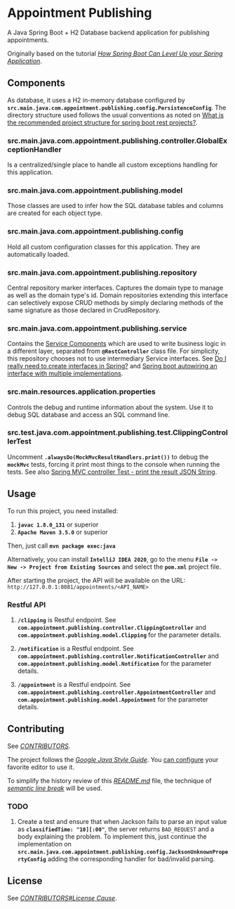# Appointment Publishing

A Java Spring Boot + H2 Database backend application for publishing appointments.

Originally based on the tutorial [*How Spring Boot Can Level Up your Spring Application*](https://stackify.com/spring-boot-level-up/).


## Components

As database,
it uses a H2 in-memory database configured by **`src.main.java.com.appointment.publishing.config.PersistenceConfig`**.
The directory structure used follows the usual conventions as noted on
[What is the recommended project structure for spring boot rest projects?](https://stackoverflow.com/questions/40902280/).


### src.main.java.com.appointment.publishing.controller.GlobalExceptionHandler

Is a centralized/single place to handle all custom exceptions handling for this application.


### src.main.java.com.appointment.publishing.model

Those classes are used to infer how the SQL database tables and columns are created
for each object type.


### src.main.java.com.appointment.publishing.config

Hold all custom configuration classes for this application.
They are automatically loaded.


### src.main.java.com.appointment.publishing.repository

Central repository marker interfaces.
Captures the domain type to manage as well as the domain type's id.
Domain repositories extending this interface can selectively expose
CRUD methods by simply declaring methods of the same signature as those declared in CrudRepository.


### src.main.java.com.appointment.publishing.service

Contains the
[Service Components](https://stackoverflow.com/questions/58234187/what-is-the-use-of-service-layer-in-spring-boot-applications)
which are used to write business logic in a different layer,
separated from **`@RestController`** class file.
For simplicity,
this repository chooses not to use intermediary Service interfaces.
See
[Do I really need to create interfaces in Spring?](https://stackoverflow.com/questions/55087578/) and
[Spring boot autowiring an interface with multiple implementations](https://stackoverflow.com/questions/51766013/).


### src.main.resources.application.properties

Controls the debug and runtime information about the system.
Use it to debug SQL database and access an SQL command line.


### src.test.java.com.appointment.publishing.test.ClippingControllerTest

Uncomment **`.alwaysDo(MockMvcResultHandlers.print())`** to debug the **`mockMvc`** tests,
forcing it print most things to the console when running the tests.
See also [Spring MVC controller Test - print the result JSON String](https://stackoverflow.com/questions/21495296/).


## Usage

To run this project, you need installed:
1. **`javac 1.8.0_131`** or superior
1. **`Apache Maven 3.5.0`** or superior

Then, just call **`mvn package exec:java`**

Alternatively, you can install **`IntelliJ IDEA 2020`**,
go to the menu **`File -> New -> Project from Existing Sources`** and select the **`pom.xml`** project file.

After starting the project, the API will be available on the URL: `http://127.0.0.1:8081/appointments/<API_NAME>`


### Restful API

1. **`/clipping`** is Restful endpoint. See **`com.appointment.publishing.controller.ClippingController`** and **`com.appointment.publishing.model.Clipping`** for the parameter details.

1. **`/notification`** is a Restful endpoint. See **`com.appointment.publishing.controller.NotificationController`** and **`com.appointment.publishing.model.Notification`** for the parameter details.

1. **`/appointment`** is a Restful endpoint. See **`com.appointment.publishing.controller.AppointmentController`** and **`com.appointment.publishing.model.Appointment`** for the parameter details.


## Contributing

See [*CONTRIBUTORS*](CONTRIBUTORS).

The project follows the [*Google Java Style Guide*](https://google.github.io/styleguide/javaguide.html).
You [can configure](https://github.com/google/google-java-format) your favorite editor to use it.

To simplify the history review of this [*README.md*](README.md) file,
the technique of [*semantic line break*](http://translate.google.com.br/translate?hl=en&sl=en&u=https://github.com/sembr/specification)
will be used.


### TODO

1. Create a test and ensure that when Jackson fails to parse an input value as **`classifiedTime: "10][:00"`**,
   the server returns `BAD_REQUEST` and a body explaining the problem.
   To implement this,
   just continue the implementation on **`src.main.java.com.appointment.publishing.config.JacksonUnknownPropertyConfig`**
   adding the corresponding handler for bad/invalid parsing.


## License

See [*CONTRIBUTORS#License Cause*](CONTRIBUTORS).
